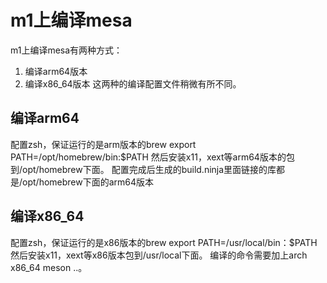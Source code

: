 # m1上编译mesa

m1上编译mesa有两种方式：
1. 编译arm64版本
2. 编译x86_64版本
这两种的编译配置文件稍微有所不同。
## 编译arm64
配置zsh，保证运行的是arm版本的brew
export PATH=/opt/homebrew/bin:$PATH
然后安装x11，xext等arm64版本的包到/opt/homebrew下面。
配置完成后生成的build.ninja里面链接的库都是/opt/homebrew下面的arm64版本

## 编译x86_64
配置zsh，保证运行的是x86版本的brew
export PATH=/usr/local/bin：$PATH
然后安装x11，xext等x86版本包到/usr/local下面。
编译的命令需要加上arch x86_64 meson ..。

